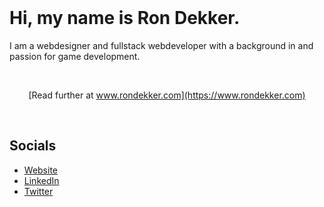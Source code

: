 <br/>

# Hi, my name is Ron Dekker.

I am a webdesigner and fullstack webdeveloper with a background in and passion for game development.

<br/>

<div align="center">

  [Read further at www.rondekker.com](https://www.rondekker.com)

</div>

<br/>

## Socials

* [Website](https://www.rondekker.com/)
* [LinkedIn](https://www.linkedin.com/in/dekkerron/)
* [Twitter](https://www.twitter.com/redkenrok/)

<br/>
